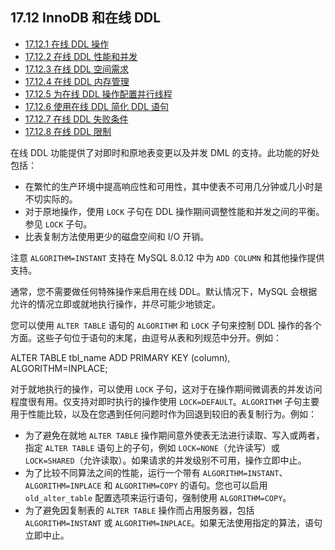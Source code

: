 ## 17.12 InnoDB 和在线 DDL

- [17.12.1 在线 DDL 操作](./17.12.01.在线DDL操作.md)
- [17.12.2 在线 DDL 性能和并发](./17.12.02.在线DDL性能和并发.md)
- [17.12.3 在线 DDL 空间需求](./17.12.03.在线DDL空间需求.md)
- [17.12.4 在线 DDL 内存管理](./17.12.04.在线DDL内存管理.md)
- [17.12.5 为在线 DDL 操作配置并行线程](./17.12.05.为在线DDL操作配置并行线程.md)
- [17.12.6 使用在线 DDL 简化 DDL 语句](./17.12.06.使用在线DDL简化DDL语句.md)
- [17.12.7 在线 DDL 失败条件](./17.12.07.在线DDL失败条件.md)
- [17.12.8 在线 DDL 限制](./17.12.08.在线DDL限制.md)

在线 DDL 功能提供了对即时和原地表变更以及并发 DML 的支持。此功能的好处包括：

- 在繁忙的生产环境中提高响应性和可用性，其中使表不可用几分钟或几小时是不切实际的。
- 对于原地操作，使用 `LOCK` 子句在 DDL 操作期间调整性能和并发之间的平衡。参见 `LOCK` 子句。
- 比表复制方法使用更少的磁盘空间和 I/O 开销。

注意
`ALGORITHM=INSTANT` 支持在 MySQL 8.0.12 中为 `ADD COLUMN` 和其他操作提供支持。

通常，您不需要做任何特殊操作来启用在线 DDL。默认情况下，MySQL 会根据允许的情况立即或就地执行操作，并尽可能少地锁定。

您可以使用 `ALTER TABLE` 语句的 `ALGORITHM` 和 `LOCK` 子句来控制 DDL 操作的各个方面。这些子句位于语句的末尾，由逗号从表和列规范中分开。例如：

ALTER TABLE tbl_name ADD PRIMARY KEY (column), ALGORITHM=INPLACE;


对于就地执行的操作，可以使用 `LOCK` 子句，这对于在操作期间微调表的并发访问程度很有用。仅支持对即时执行的操作使用 `LOCK=DEFAULT`。`ALGORITHM` 子句主要用于性能比较，以及在您遇到任何问题时作为回退到较旧的表复制行为。例如：

- 为了避免在就地 `ALTER TABLE` 操作期间意外使表无法进行读取、写入或两者，指定 `ALTER TABLE` 语句上的子句，例如 `LOCK=NONE`（允许读写）或 `LOCK=SHARED`（允许读取）。如果请求的并发级别不可用，操作立即中止。
- 为了比较不同算法之间的性能，运行一个带有 `ALGORITHM=INSTANT`、`ALGORITHM=INPLACE` 和 `ALGORITHM=COPY` 的语句。您也可以启用 `old_alter_table` 配置选项来运行语句，强制使用 `ALGORITHM=COPY`。
- 为了避免因复制表的 `ALTER TABLE` 操作而占用服务器，包括 `ALGORITHM=INSTANT` 或 `ALGORITHM=INPLACE`。如果无法使用指定的算法，语句立即中止。